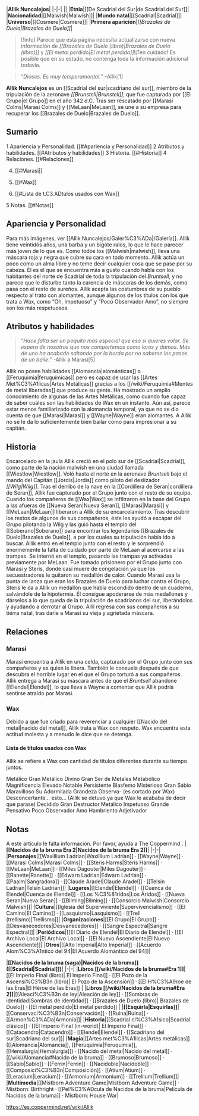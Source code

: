 

|**Allik Nuncalejos**|
|-|-|
||
|**Etnia**|[[De Scadrial del Sur\|de Scadrial del Sur]]|
|**Nacionalidad**|[[Malwish\|Malwish]]|
|**Mundo natal**|[[Scadrial\|Scadrial]]|
|**Universo**|[[Cosmere\|Cosmere]]|
|**Primera aparición**|*[[Brazales de Duelo\|Brazales de Duelo]]*|

> [!info] Parece que esta página necesita actualizarse con nueva información de *[[Brazales de Duelo (libro)\|Brazales de Duelo (libro)]]* y *[[El metal perdido\|El metal perdido]]*!¡Ten cuidado! Es posible que en su estado, no contenga toda la información adicional todavía.

>“*Dioses. Es muy temperamental.*”
\-Allik[1]



**Allik Nuncalejos** es un [[Scadrial del sur\|scadriano del sur]], miembro de la tripulación de la aeronave *[[Brunstell\|Brunstell]]*, que fue capturada por [[El Grupo\|el Grupo]] en el año 342 d.C. Tras ser rescatado por [[Marasi Colms\|Marasi Colms]] y [[MeLaan\|MeLaan]], se une a su empresa para recuperar los [[Brazales de Duelo\|Brazales de Duelo]].


## Sumario

1 Apariencia y Personalidad. [[#Apariencia y Personalidad]] 
2 Atributos y habilidades. [[#Atributos y habilidades]] 
3 Historia. [[#Historia]] 
4 Relaciones. [[#Relaciones]] 

4. [[#Marasi]] 
4. [[#Wax]] 

4. [[#Lista de t.C3.ADtulos usados con Wax]] 




5 Notas. [[#Notas]] 


## Apariencia y Personalidad
 
Para más imágenes, ver [[Allik Nuncalejos/Galer%C3%ADa\|/Galería]].
Allik tiene veintidós años, una barba y un bigote ralos, lo que le hace parecer más joven de lo que es. Como todos los [[Malwish\|malwish]], lleva una máscara roja y negra que cubre su cara en todo momento.
Allik actúa un poco como un alma libre y no teme decir cualquier cosa que se pase por su cabeza. Él es el que se encuentra más a gusto cuando habla con los habitantes del norte de Scadrial de toda la tripulación del *Bruntsell*, y no parece que le disturbe tanto la carencia de máscaras de los demás, como pasa con el resto de sureños.
Allik acepta las costumbres de su pueblo respecto al trato con alomantes, aunque algunos de los títulos con los que trata a Wax, como “Oh, Impetuoso” y “Poco Observador Amo”, no siempre son los más respetuosos.

## Atributos y habilidades
 
>“*Hace falta ser un poquito más especial que eso si quieres volar. Se espera de nosotros que nos comportemos como lores y damas. Más de uno ha acabado saltando por la borda por no saberse los pasos de un baile.*”
\-Allik a Marasi[5]


Allik no posee habilidades [[Alomancia\|alománticas]] o [[Feruquimia\|feruquímicas]] pero es capaz de usar las [[Artes Met%C3%A1licas\|Artes Metálicas]] gracias a los [[/wiki/Feruquimia#Mentes de metal liberadas]] que produce su gente. Ha mostrado un amplio conocimiento de algunas de las Artes Metálicas, como cuando fue capaz de saber cuáles son las habilidades de Wax en un instante. Aún así, parece estar menos familiarizado con la alomancia temporal, ya que no se dio cuenta de que [[Marasi\|Marasi]] y [[Wayne\|Wayne]] eran alomantes.
A Allik no se le da lo suficientemente bien bailar como para impresionar a su capitán.

## Historia
  Encarcelado en la jaula
Allik creció en el polo sur de [[Scadrial\|Scadrial]], como parte de la nación malwish en una ciudad llamada [[Wiestlow\|Wiestlow]]. Voló hasta el norte en la aeronave *Bruntsell* bajo el mando del Capitán [[Jordis\|Jordis]] como piloto del deslizador *[[Wilg\|Wilg]]*. Tras el derribo de la nave en la [[Cordillera de Seran\|cordillera de Seran]], Allik fue capturado por el Grupo junto con el resto de su equipo.
Cuando los compañeros de [[Wax\|Wax]] se infiltraron en la base del Grupo a las afueras de [[Nueva Seran\|Nueva Seran]], [[Marasi\|Marasi]] y [[MeLaan\|MeLaan]] liberaron a Allik de su encarcelamiento. Tras descubrir los restos de algunos de sus compañeros, éste les ayudó a escapar del Grupo pilotando la Wilg y las guió hasta el templo del [[Soberano\|Soberano]] para encontrar los legendarios [[Brazales de Duelo\|Brazales de Duelo]], a por los cuales su tripulación había ido a buscar. Allik entró en el templo junto con el resto y le sorprendió enormemente la falta de cuidado por parte de MeLaan al acercarse a las trampas. Se internó en el templo, pasando las trampas ya activadas previamente por MeLaan. Fue tomado prisionero por el Grupo junto con Marasi y Steris, donde casi muere de congelación ya que los secuestradores le quitaron su medallón de calor. Cuando Marasi usa la punta de lanza que eran los Brazales de Duelo para luchar contra el Grupo, Steris le da a Allik un medallón que había escondido dentro de un cuaderno, salvándole de la hipotermia. Él consigue apoderarse de más medallones y dárselos a lo que queda de la tripulación de scadrianos del sur, liberándolos y ayudando a derrotar al Grupo. Allil regresa con sus compañeros a su tierra natal, tras darle a Marasi su vieja y agrietada máscara.

## Relaciones
### Marasi
Marasi encuentra a Allik en una celda, capturado por el Grupo junto con sus compañeros y es quien le libera. También le consuela después de que descubra el horrible lugar en el que el Grupo torturó a sus compañeros. Allik entrega a Marasi su máscara antes de que el *Bruntsell* abandone [[Elendel\|Elendel]], lo que lleva a Wayne a comentar que Allik podría sentirse atraído por Marasi.

### Wax
Debido a que fue criado para reverenciar a cualquier [[Nacido del metal\|nacido del metal]], Allik trata a Wax con respeto. Wax encuentra esta actitud molesta y a menudo le dice que se detenga.

#### Lista de títulos usados con Wax
Allik se refiere a Wax con cantidad de títulos diferentes durante su tiempo juntos.


Metálico
Gran Metálico
Divino
Gran Ser de Metales
Metabólico
Magnificencia
Elevado
Notable
Persistente
Blasfemo
Misterioso
Gran Sabio
Maravilloso
Su Adormilada Grandeza
Observa- (es cortado por Wax)
Desconcertante… esto… (Allik se detuvo ya que Wax le acababa de decir que parase)
Decidido
Gran Destructor Metálico
Impetuoso
Grande
Pensativo
Poco Observador Amo
Hambriento
Adjetivador

## Notas

A este artículo le falta información. Por favor, ayuda a The Coppermind .
|**[[Nacidos de la bruma Era 2\|Nacidos de la bruma Era 2]]**|
|-|-|
|**Personajes**|[[Waxillium Ladrian\|Waxillium Ladrian]] · [[Wayne\|Wayne]] · [[Marasi Colms\|Marasi Colms]] · [[Steris Harms\|Steris Harms]] · [[MeLaan\|MeLaan]] · [[Miles Dagouter\|Miles Dagouter]] · [[Ranette\|Ranette]] · [[Edwarn Ladrian\|Edwarn Ladrian]] · [[Paalm\|Sangradora]] · [[Claude Aradel\|Claude Aradel]] · [[Telsin Ladrian\|Telsin Ladrian]]|
|**Lugares**|[[Elendel\|Elendel]] · [[Cuenca de Elendel\|Cuenca de Elendel]] · [[Los %C3%81ridos\|Los Áridos]] · [[Nueva Seran\|Nueva Seran]] · [[Bilming\|Bilming]] · [[Consorcio Malwish\|Consorcio Malwish]]|
|**Cultura**|[[Iglesia del Superviviente\|Supervivencialismo]] · [[El Camino\|El Camino]] · [[Lasquismo\|Lasquismo]] · [[Trell (trellismo)\|Trellismo]]|
|**Organizaciones**|[[El Grupo\|El Grupo]] · [[Desvanecedores\|Desvanecedores]] · [[Sangre Espectral\|Sangre Espectral]]|
|**Periódicos**|[[El Diario de Elendel\|El Diario de Elendel]] · [[El Archivo Local\|El Archivo Local]] · [[El Nuevo Ascendiente\|El Nuevo Ascendiente]]|
|**Otros**|[[Alto Imperial\|Alto Imperial]] · [[Acuerdo Alom%C3%A1ntico del 94\|El Acuerdo Alomántico del 94]]|

|**[[Nacidos de la bruma (saga)\|Nacidos de la bruma]] ([[Scadrial\|Scadrial]])**|
|-|-|
|**Libros [[/wiki/Nacidos de la bruma#Era 1]]**|[[El Imperio Final (libro)\| El Imperio Final]] · [[El Pozo de la Ascensi%C3%B3n (libro)\| El Pozo de la Ascensión]] · [[El H%C3%A9roe de las Eras\|El Héroe de las Eras]] |
|**Libros [[/wiki/Nacidos de la bruma#Era 2]]**|[[Aleaci%C3%B3n de ley\|Aleación de ley]] · [[Sombras de identidad\|Sombras de identidad]] · [[Brazales de Duelo (libro)\| Brazales de Duelo]] · [[El metal perdido\|El metal perdido]]  |
|**[[Esquirla\|Esquirlas]]**|[[Conservaci%C3%B3n\|Conservación]] · [[Ruina\|Ruina]] · [[Armon%C3%ADa\|Armonía]]|
|**Historia**|[[Scadrial cl%C3%A1sico\|Scadrial clásico]] · [[El Imperio Final (in-world)\| El Imperio Final]] · [[Catacendro\|Catacendro]] · [[Elendel\|Elendel]] · [[Scadriano del sur\|Scadriano del sur]]|
|**Magia**|[[Artes met%C3%A1licas\|Artes metálicas]] ([[Alomancia\|Alomancia]], [[Feruquimia\|Feruquimia]], [[Hemalurgia\|Hemalurgia]]) · [[Nacido del metal\|Nacido del metal]] · [[/wiki/Alomancia#Nacido de la bruma]] · [[Brumoso\|Brumoso]] · [[Sabio\|Sabio]] · [[Ferrin\|Ferrin]] · [[Nacidoble\|Nacidoble]] · [[Composici%C3%B3n\|Composición]] · [[Atium\|Atium]] · [[Lerasium\|Lerasium]] · [[Armonium\|Armonium]] · [[Trellium\|Trellium]]|
|**Multimedia**|[[Mistborn Adventure Game\|Mistborn Adventure Game‎‎]] · Mistborn: Birthright · [[Pel%C3%ADcula de Nacidos de la bruma\|Película de Nacidos de la bruma]] · Mistborn: House War|



https://es.coppermind.net/wiki/Allik